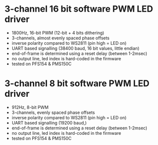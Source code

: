
# 3-channel 16 bit software PWM LED driver

* 1800Hz, 16-bit PWM (12-bit + 4 bits dithering)
* 3-channels, almost evenly spaced phase offsets
* inverse polarity compared to WS2811 (pin high = LED on)
* UART based signalling (38400 baud, 16 bit values, little endian)
* end-of-frame is determined using a reset delay (between 1-2msec)
* no output line, led index is hard-coded in the firmware
* tested on PFS154 & PMS150C


# 3-channel 8 bit software PWM LED driver

* 912Hz, 8-bit PWM
* 3-channels, evenly spaced phase offsets
* inverse polarity compared to WS2811 (pin high = LED on)
* UART based signalling (19200 baud,)
* end-of-frame is determined using a reset delay (between 1-2msec)
* no output line, led index is hard-coded in the firmware
* tested on PFS154 & PMS150C

